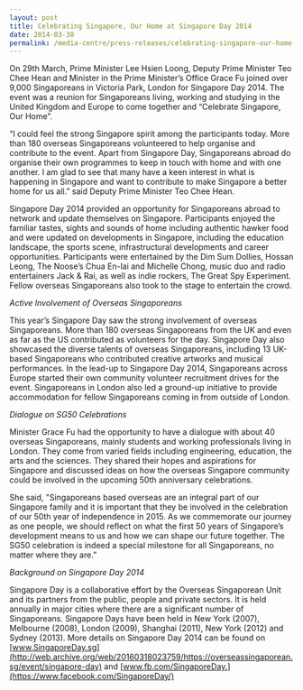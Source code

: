 ```yaml
---
layout: post
title: Celebrating Singapore, Our Home at Singapore Day 2014
date: 2014-03-30
permalink: /media-centre/press-releases/celebrating-singapore-our-home-at-singapore-day-2014/
---
```

On 29th March, Prime Minister Lee Hsien Loong, Deputy Prime Minister Teo Chee Hean and Minister in the Prime Minister’s Office Grace Fu joined over 9,000 Singaporeans in Victoria Park, London for Singapore Day 2014. The event was a reunion for Singaporeans living, working and studying in the United Kingdom and Europe to come together and “Celebrate Singapore, Our Home”.

“I could feel the strong Singapore spirit among the participants today. More than 180 overseas Singaporeans volunteered to help organise and contribute to the event. Apart from Singapore Day, Singaporeans abroad do organise their own programmes to keep in touch with home and with one another. I am glad to see that many have a keen interest in what is happening in Singapore and want to contribute to make Singapore a better home for us all.” said Deputy Prime Minister Teo Chee Hean.

Singapore Day 2014 provided an opportunity for Singaporeans abroad to network and update themselves on Singapore. Participants enjoyed the familiar tastes, sights and sounds of home including authentic hawker food and were updated on developments in Singapore, including the education landscape, the sports scene, infrastructural developments and career opportunities. Participants were entertained by the Dim Sum Dollies, Hossan Leong, The Noose’s Chua En-lai and Michelle Chong, music duo and radio entertainers Jack & Rai, as well as indie rockers, The Great Spy Experiment. Fellow overseas Singaporeans also took to the stage to entertain the crowd.

_Active Involvement of Overseas Singaporeans_

This year’s Singapore Day saw the strong involvement of overseas Singaporeans. More than 180 overseas Singaporeans from the UK and even as far as the US contributed as volunteers for the day. Singapore Day also showcased the diverse talents of overseas Singaporeans, including 13 UK-based Singaporeans who contributed creative artworks and musical performances. In the lead-up to Singapore Day 2014, Singaporeans across Europe started their own community volunteer recruitment drives for the event. Singaporeans in London also led a ground-up initiative to provide accommodation for fellow Singaporeans coming in from outside of London.

_Dialogue on SG50 Celebrations_

Minister Grace Fu had the opportunity to have a dialogue with about 40 overseas Singaporeans, mainly students and working professionals living in London. They come from varied fields including engineering, education, the arts and the sciences. They shared their hopes and aspirations for Singapore and discussed ideas on how the overseas Singapore community could be involved in the upcoming 50th anniversary celebrations.

She said, "Singaporeans based overseas are an integral part of our Singapore family and it is important that they be involved in the celebration of our 50th year of independence in 2015. As we commemorate our journey as one people, we should reflect on what the first 50 years of Singapore’s development means to us and how we can shape our future together. The SG50 celebration is indeed a special milestone for all Singaporeans, no matter where they are.”

_Background on Singapore Day 2014_

Singapore Day is a collaborative effort by the Overseas Singaporean Unit and its partners from the public, people and private sectors. It is held annually in major cities where there are a significant number of Singaporeans. Singapore Days have been held in New York (2007), Melbourne (2008), London (2009), Shanghai (2011), New York (2012) and Sydney (2013). More details on Singapore Day 2014 can be found on [www.SingaporeDay.sg](http://web.archive.org/web/20160318023759/https://overseassingaporean.sg/event/singapore-day) and [www.fb.com/SingaporeDay.](https://www.facebook.com/SingaporeDay/)
